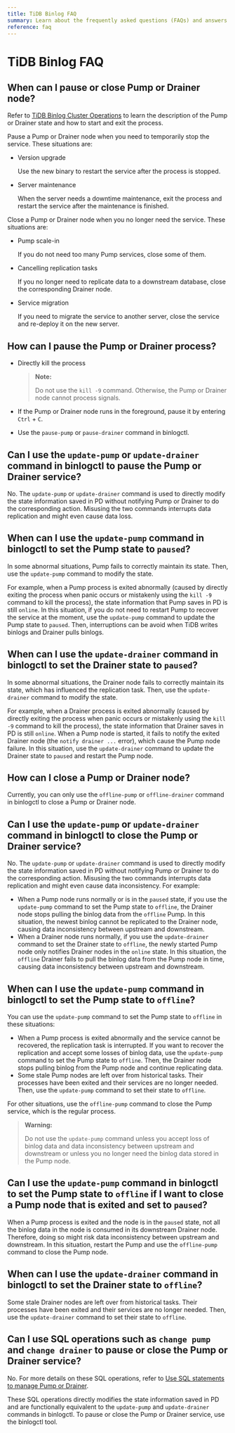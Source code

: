 ```yaml
---
title: TiDB Binlog FAQ
summary: Learn about the frequently asked questions (FAQs) and answers about TiDB Binlog.
reference: faq
---
```


# TiDB Binlog FAQ

## When can I pause or close Pump or Drainer node?

Refer to [TiDB Binlog Cluster Operations](/v3.0/how-to/maintain/tidb-binlog.md) to learn the description of the Pump or Drainer state and how to start and exit the process.

Pause a Pump or Drainer node when you need to temporarily stop the service. These situations are:

- Version upgrade

  Use the new binary to restart the service after the process is stopped.

- Server maintenance

  When the server needs a downtime maintenance, exit the process and restart the service after the maintenance is finished.

Close a Pump or Drainer node when you no longer need the service. These situations are:

- Pump scale-in

  If you do not need too many Pump services, close some of them.

- Cancelling replication tasks

  If you no longer need to replicate data to a downstream database, close the corresponding Drainer node.

- Service migration

  If you need to migrate the service to another server, close the service and re-deploy it on the new server.

## How can I pause the Pump or Drainer process?

- Directly kill the process

    > **Note:**
    >
    > Do not use the `kill -9` command. Otherwise, the Pump or Drainer node cannot process signals.

- If the Pump or Drainer node runs in the foreground, pause it by entering `Ctrl` + `C`.
- Use the `pause-pump` or `pause-drainer` command in binlogctl.

## Can I use the `update-pump` or `update-drainer` command in binlogctl to pause the Pump or Drainer service?

No. The `update-pump` or `update-drainer` command is used to directly modify the state information saved in PD without notifying Pump or Drainer to do the corresponding action. Misusing the two commands interrupts data replication and might even cause data loss.

## When can I use the `update-pump` command in binlogctl to set the Pump state to `paused`?

In some abnormal situations, Pump fails to correctly maintain its state. Then, use the `update-pump` command to modify the state.

For example, when a Pump process is exited abnormally (caused by directly exiting the process when panic occurs or mistakenly using the `kill -9` command to kill the process), the state information that Pump saves in PD is still `online`. In this situation, if you do not need to restart Pump to recover the service at the moment, use the `update-pump` command to update the Pump state to `paused`. Then, interruptions can be avoid when TiDB writes binlogs and Drainer pulls binlogs.

## When can I use the `update-drainer` command in binlogctl to set the Drainer state to `paused`?

In some abnormal situations, the Drainer node fails to correctly maintain its state, which has influenced the replication task. Then, use the `update-drainer` command to modify the state.

For example, when a Drainer process is exited abnormally (caused by directly exiting the process when panic occurs or mistakenly using the `kill -9` command to kill the process), the state information that Drainer saves in PD is still `online`. When a Pump node is started, it fails to notify the exited Drainer node (the `notify drainer ...` error), which cause the Pump node failure. In this situation, use the `update-drainer` command to update the Drainer state to `paused` and restart the Pump node.

## How can I close a Pump or Drainer node?

Currently, you can only use the `offline-pump` or `offline-drainer` command in binlogctl to close a Pump or Drainer node.

## Can I use the `update-pump` or `update-drainer` command in binlogctl to close the Pump or Drainer service?

No. The `update-pump` or `update-drainer` command is used to directly modify the state information saved in PD without notifying Pump or Drainer to do the corresponding action. Misusing the two commands interrupts data replication and might even cause data inconsistency. For example:

- When a Pump node runs normally or is in the `paused` state, if you use the `update-pump` command to set the Pump state to `offline`, the Drainer node stops pulling the binlog data from the `offline` Pump. In this situation, the newest binlog cannot be replicated to the Drainer node, causing data inconsistency between upstream and downstream.
- When a Drainer node runs normally, if you use the `update-drainer` command to set the Drainer state to `offline`, the newly started Pump node only notifies Drainer nodes in the `online` state. In this situation, the `offline` Drainer fails to pull the binlog data from the Pump node in time, causing data inconsistency between upstream and downstream.

## When can I use the `update-pump` command in binlogctl to set the Pump state to `offline`?

You can use the `update-pump` command to set the Pump state to `offline` in these situations:

- When a Pump process is exited abnormally and the service cannot be recovered, the replication task is interrupted. If you want to recover the replication and accept some losses of binlog data, use the `update-pump` command to set the Pump state to `offline`. Then, the Drainer node stops pulling binlog from the Pump node and continue replicating data.
- Some stale Pump nodes are left over from historical tasks. Their processes have been exited and their services are no longer needed. Then, use the `update-pump` command to set their state to `offline`.

For other situations, use the `offline-pump` command to close the Pump service, which is the regular process.

> **Warning:**
>
> Do not use the `update-pump` command unless you accept loss of binlog data and data inconsistency between upstream and downstream or unless you no longer need the binlog data stored in the Pump node.

## Can I use the `update-pump` command in binlogctl to set the Pump state to `offline` if I want to close a Pump node that is exited and set to `paused`?

When a Pump process is exited and the node is in the `paused` state, not all the binlog data in the node is consumed in its downstream Drainer node. Therefore, doing so might risk data inconsistency between upstream and downstream. In this situation, restart the Pump and use the `offline-pump` command to close the Pump node.

## When can I use the `update-drainer` command in binlogctl to set the Drainer state to `offline`?

Some stale Drainer nodes are left over from historical tasks. Their processes have been exited and their services are no longer needed. Then, use the `update-drainer` command to set their state to `offline`.

## Can I use SQL operations such as `change pump` and `change drainer` to pause or close the Pump or Drainer service?

No. For more details on these SQL operations, refer to [Use SQL statements to manage Pump or Drainer](/v3.0/how-to/maintain/tidb-binlog.md#use-sql-statements-to-manage-pump-or-drainer).

These SQL operations directly modifies the state information saved in PD and are functionally equivalent to the `update-pump` and `update-drainer` commands in binlogctl. To pause or close the Pump or Drainer service, use the binlogctl tool.
